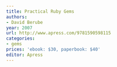 ```yaml
---
title: Practical Ruby Gems
authors:
- David Berube
year: 2007
url: http://www.apress.com/9781590598115
categories:
- gems
prices: 'ebook: $30, paperbook: $40'
editor: Apress
---
```

